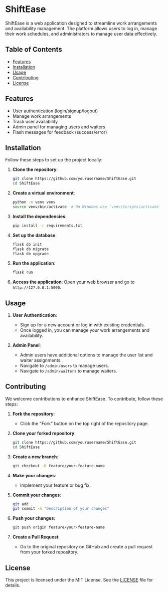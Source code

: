 # ShiftEase

ShiftEase is a web application designed to streamline work arrangements and availability management. The platform allows users to log in, manage their work schedules, and administrators to manage user data effectively.

## Table of Contents

- [Features](#features)
- [Installation](#installation)
- [Usage](#usage)
- [Contributing](#contributing)
- [License](#license)

## Features

- User authentication (login/signup/logout)
- Manage work arrangements
- Track user availability
- Admin panel for managing users and waiters
- Flash messages for feedback (success/error)

## Installation

Follow these steps to set up the project locally:

1. **Clone the repository**:
    ```sh
    git clone https://github.com/yourusername/ShiftEase.git
    cd ShiftEase
    ```

2. **Create a virtual environment**:
    ```sh
    python -m venv venv
    source venv/bin/activate  # On Windows use `venv\Scripts\activate`
    ```

3. **Install the dependencies**:
    ```sh
    pip install -r requirements.txt
    ```

4. **Set up the database**:
    ```sh
    flask db init
    flask db migrate
    flask db upgrade
    ```

5. **Run the application**:
    ```sh
    flask run
    ```

6. **Access the application**:
    Open your web browser and go to `http://127.0.0.1:5000`.

## Usage

1. **User Authentication**:
    - Sign up for a new account or log in with existing credentials.
    - Once logged in, you can manage your work arrangements and availability.

2. **Admin Panel**:
    - Admin users have additional options to manage the user list and waiter assignments.
    - Navigate to `/admin/users` to manage users.
    - Navigate to `/admin/waiters` to manage waiters.

## Contributing

We welcome contributions to enhance ShiftEase. To contribute, follow these steps:

1. **Fork the repository**:
    - Click the "Fork" button on the top right of the repository page.

2. **Clone your forked repository**:
    ```sh
    git clone https://github.com/yourusername/ShiftEase.git
    cd ShiftEase
    ```

3. **Create a new branch**:
    ```sh
    git checkout -b feature/your-feature-name
    ```

4. **Make your changes**:
    - Implement your feature or bug fix.

5. **Commit your changes**:
    ```sh
    git add .
    git commit -m "Description of your changes"
    ```

6. **Push your changes**:
    ```sh
    git push origin feature/your-feature-name
    ```

7. **Create a Pull Request**:
    - Go to the original repository on GitHub and create a pull request from your forked repository.

## License

This project is licensed under the MIT License. See the [LICENSE](LICENSE) file for details.
